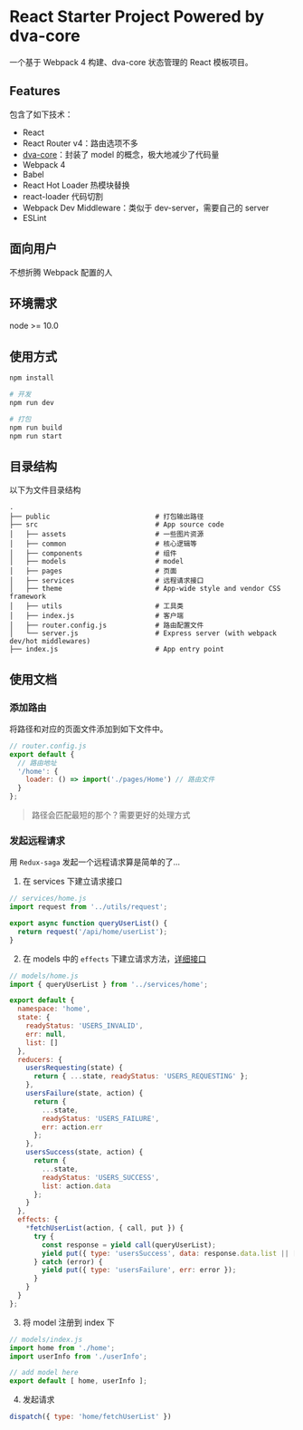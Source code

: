 # React Starter Project Powered by dva-core

一个基于 Webpack 4 构建、dva-core 状态管理的 React 模板项目。

## Features
包含了如下技术：

* React
* React Router v4：路由选项不多
* [dva-core](https://github.com/sorrycc/blog/issues/48)：封装了 model 的概念，极大地减少了代码量
* Webpack 4
* Babel
* React Hot Loader 热模块替换
* react-loader 代码切割
* Webpack Dev Middleware：类似于 dev-server，需要自己的 server
* ESLint

## 面向用户
不想折腾 Webpack 配置的人

## 环境需求
node >= 10.0

## 使用方式
```bash
npm install

# 开发
npm run dev

# 打包
npm run build
npm run start
```

## 目录结构
以下为文件目录结构
```
.
├── public                          # 打包输出路径
├── src                             # App source code
│   ├── assets                      # 一些图片资源
│   ├── common                      # 核心逻辑等
│   ├── components                  # 组件
│   ├── models                      # model
│   ├── pages                       # 页面
│   ├── services                    # 远程请求接口
│   ├── theme                       # App-wide style and vendor CSS framework
│   ├── utils                       # 工具类
│   ├── index.js                    # 客户端
│   ├── router.config.js            # 路由配置文件
│   └── server.js                   # Express server (with webpack dev/hot middlewares)
├── index.js                        # App entry point
```

## 使用文档

### 添加路由
将路径和对应的页面文件添加到如下文件中。

```js
// router.config.js
export default {
  // 路由地址
  '/home': {
    loader: () => import('./pages/Home') // 路由文件
  }
};
```

> 路径会匹配最短的那个？需要更好的处理方式

### 发起远程请求
用 `Redux-saga` 发起一个远程请求算是简单的了...

1. 在 services 下建立请求接口
```js
// services/home.js
import request from '../utils/request';

export async function queryUserList() {
  return request('/api/home/userList');
}
```

2. 在 models 中的 `effects` 下建立请求方法，[详细接口](https://dvajs.com/api/#reducers)

```js
// models/home.js
import { queryUserList } from '../services/home';

export default {
  namespace: 'home',
  state: {
    readyStatus: 'USERS_INVALID',
    err: null,
    list: []
  },
  reducers: {
    usersRequesting(state) {
      return { ...state, readyStatus: 'USERS_REQUESTING' };
    },
    usersFailure(state, action) {
      return {
        ...state,
        readyStatus: 'USERS_FAILURE',
        err: action.err
      };
    },
    usersSuccess(state, action) {
      return {
        ...state,
        readyStatus: 'USERS_SUCCESS',
        list: action.data
      };
    }
  },
  effects: {
    *fetchUserList(action, { call, put }) {
      try {
        const response = yield call(queryUserList);
        yield put({ type: 'usersSuccess', data: response.data.list || [] });
      } catch (error) {
        yield put({ type: 'usersFailure', err: error });
      }
    }
  }
};

```

3. 将 model 注册到 index 下
```js
// models/index.js
import home from './home';
import userInfo from './userInfo';

// add model here
export default [ home, userInfo ];
```

4. 发起请求
```js
dispatch({ type: 'home/fetchUserList' })
```
